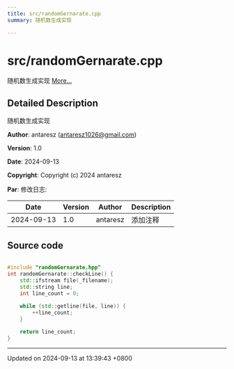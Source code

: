 ```yaml
---
title: src/randomGernarate.cpp
summary: 随机数生成实现 

---
```


# src/randomGernarate.cpp

随机数生成实现  [More...](#detailed-description)

## Detailed Description

随机数生成实现 

**Author**: antaresz ([antaresz1026@gmail.com](mailto:antaresz1026@gmail.com)) 

**Version**: 1.0 

**Date**: 2024-09-13

**Copyright**: Copyright (c) 2024 antaresz

**Par**: 修改日志:


| Date  | Version  | Author  | Description  |
|  -------- | -------- | -------- | -------- |
| 2024-09-13  | 1.0  | antaresz  | 添加注释  |



## Source code

```cpp

#include "randomGernarate.hpp"
int randomGernarate::checkLine() {
    std::ifstream file(_filename);
    std::string line;
    int line_count = 0;
    
    while (std::getline(file, line)) {
        ++line_count;
    }

    return line_count;
}
```


-------------------------------

Updated on 2024-09-13 at 13:39:43 +0800
